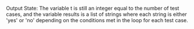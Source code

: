Output State: The variable t is still an integer equal to the number of test cases, and the variable results is a list of strings where each string is either 'yes' or 'no' depending on the conditions met in the loop for each test case.